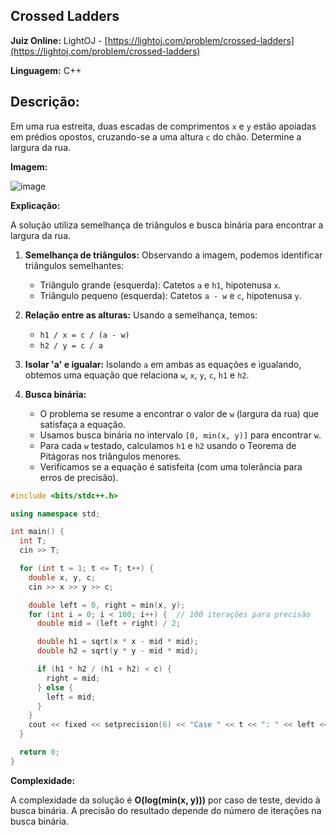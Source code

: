 ## Crossed Ladders

**Juiz Online:** LightOJ - [https://lightoj.com/problem/crossed-ladders](https://lightoj.com/problem/crossed-ladders)

**Linguagem:** C++

## Descrição:

Em uma rua estreita, duas escadas de comprimentos `x` e `y` estão apoiadas em prédios opostos, cruzando-se a uma altura `c` do chão. Determine a largura da rua.

**Imagem:**

![image](Ladders.png)

**Explicação:**

A solução utiliza semelhança de triângulos e busca binária para encontrar a largura da rua.

1. **Semelhança de triângulos:** Observando a imagem, podemos identificar triângulos semelhantes:
   - Triângulo grande (esquerda): Catetos `a` e `h1`, hipotenusa `x`.
   - Triângulo pequeno (esquerda): Catetos `a - w` e `c`, hipotenusa `y`.

2. **Relação entre as alturas:** Usando a semelhança, temos: 
   - `h1 / x = c / (a - w)`
   - `h2 / y = c / a`

3. **Isolar 'a' e igualar:** Isolando `a` em ambas as equações e igualando, obtemos uma equação que relaciona `w`, `x`, `y`, `c`, `h1` e `h2`.

4. **Busca binária:**
   - O problema se resume a encontrar o valor de `w` (largura da rua) que satisfaça a equação.
   - Usamos busca binária no intervalo `[0, min(x, y)]` para encontrar `w`.
   - Para cada `w` testado, calculamos `h1` e `h2` usando o Teorema de Pitágoras nos triângulos menores.
   - Verificamos se a equação é satisfeita (com uma tolerância para erros de precisão).

```c++
#include <bits/stdc++.h>

using namespace std;

int main() {
  int T;
  cin >> T;

  for (int t = 1; t <= T; t++) {
    double x, y, c;
    cin >> x >> y >> c;

    double left = 0, right = min(x, y);
    for (int i = 0; i < 100; i++) {  // 100 iterações para precisão
      double mid = (left + right) / 2;

      double h1 = sqrt(x * x - mid * mid);
      double h2 = sqrt(y * y - mid * mid);

      if (h1 * h2 / (h1 + h2) < c) {
        right = mid;
      } else {
        left = mid;
      }
    }
    cout << fixed << setprecision(6) << "Case " << t << ": " << left << endl;
  }

  return 0;
}
```

**Complexidade:**

A complexidade da solução é **O(log(min(x, y)))** por caso de teste, devido à busca binária. A precisão do resultado depende do número de iterações na busca binária.
